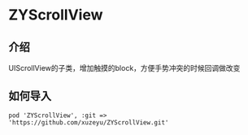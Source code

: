 # ZYScrollView

## 介绍
UIScrollView的子类，增加触摸的block，方便手势冲突的时候回调做改变
  
## 如何导入
```
pod 'ZYScrollView', :git => 'https://github.com/xuzeyu/ZYScrollView.git'
```
